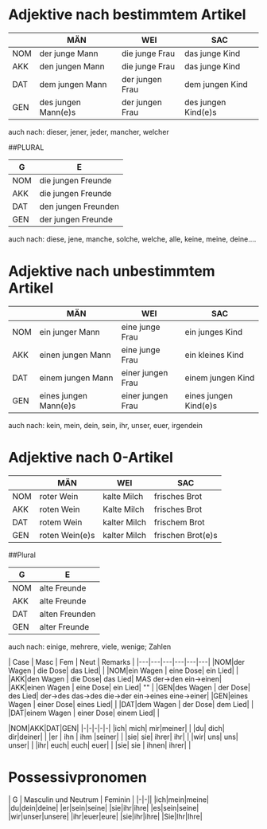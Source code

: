 # Adjektive nach bestimmtem Artikel

||MÄN  |  WEI | SAC |
|-|-|-|-|
|NOM|der junge Mann | die junge Frau| das junge Kind |
|AKK|den jungen Mann |  die junge Frau| das junge Kind |
|DAT|dem jungen Mann | der jungen Frau| dem jungen Kind |
|GEN|des jungen Mann(e)s | der jungen Frau| des jungen Kind(e)s |

auch nach: dieser, jener, jeder, mancher, welcher

##PLURAL

| G | E |
|-|-|
|NOM |die jungen Freunde|
|AKK |die jungen Freunde|
|DAT |den jungen Freunden|
|GEN |der jungen Freunde|

auch nach: diese, jene, manche, solche, welche, alle, keine, meine, deine....


# Adjektive nach unbestimmtem Artikel

||MÄN  | WEI  | SAC |
|-|-|-|-|
|NOM|ein junger Mann | eine junge Frau| ein junges Kind |
|AKK|einen jungen Mann | eine junge Frau| ein kleines Kind |
|DAT|einem jungen Mann | einer jungen Frau| einem jungen Kind |
|GEN|eines jungen Mann(e)s | einer jungen Frau| eines jungen Kind(e)s |

auch nach: kein, mein, dein, sein, ihr, unser, euer, irgendein


# Adjektive nach 0-Artikel

||MÄN  | WEI | SAC | 
|-|-|-|-|
|NOM|roter Wein| kalte Milch| frisches Brot|
|AKK|roten Wein| Kalte Milch| frisches Brot|
|DAT|rotem Wein| kalter Milch| frischem Brot|
|GEN|roten Wein(e)s| kalter Milch| frischen Brot(e)s|

##Plural

| G | E |
|-|-|
|NOM| alte Freunde|
|AKK| alte Freunde|
|DAT| alten Freunden|
|GEN| alter Freunde|


auch nach: einige, mehrere, viele, wenige; Zahlen


| Case | Masc | Fem | Neut | Remarks |
|---|---|---|---|---|---|
|NOM|der Wagen | die Dose| das Lied| |
|NOM|ein Wagen | eine Dose| ein Lied| |
|AKK|den Wagen | die Dose| das Lied| MAS der->den ein->einen|
|AKK|einen Wagen | eine Dose| ein Lied| "" |
|GEN|des Wagen | der Dose| des Lied| der->des das->des die->der ein->eines eine->einer|
|GEN|eines Wagen | einer Dose| eines Lied| |
|DAT|dem Wagen | der Dose| dem Lied| |
|DAT|einem Wagen | einer Dose| einem Lied| |


|NOM|AKK|DAT|GEN| 
|-|-|-|-|-|
|ich| mich| mir|meiner| |
|du| dich| dir|deiner| |
|er | ihn |  ihm |seiner| | 
|sie| sie| ihrer| ihr|  |
|wir| uns| uns| unser|  |
|ihr| euch| euch| euer|  |
|sie| sie | ihnen| ihrer|  |


# Possessivpronomen



| G | Masculin und Neutrum | Feminin |
|-|-||
|ich|mein|meine|
|du|dein|deine|
|er|sein|seine|
|sie|ihr|ihre|
|es|sein|seine|
|wir|unser|unsere|
|ihr|euer|eure|
|sie|ihr|ihre|
|Sie|Ihr|Ihre|


